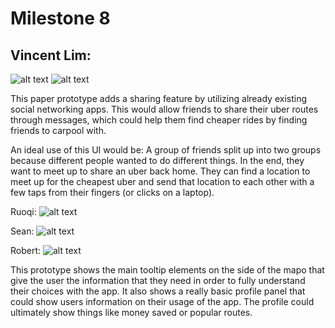 # Milestone 8

## Vincent Lim:
![alt text](http://imgur.com/kPdrivV.jpg)
![alt text](http://imgur.com/kPdrivV.jpg)

This paper prototype adds a sharing feature by utilizing already
existing social networking apps. This would allow friends to share
their uber routes through messages, which could help them find cheaper
rides by finding friends to carpool with.

An ideal use of this UI would be: A group of friends split up into two
groups because different people wanted to do different things. In the end,
they want to meet up to share an uber back home. They can find a location to
meet up for the cheapest uber and send that location to each other with
a few taps from their fingers (or clicks on a laptop).

Ruoqi:
![alt text](http://imgur.com/JWTMqat.jpg)


Sean:
![alt text](http://imgur.com/q1GGbj2.jpg)




Robert:
![alt text](https://i.imgur.com/I7odRfX.jpg)

This prototype shows the main tooltip elements on the side of the mapo that give the user the information
that they need in order to fully understand their choices with the app. It also shows a really basic profile panel 
that could show users information on their usage of the app. The profile could ultimately show things like money saved
or popular routes.
